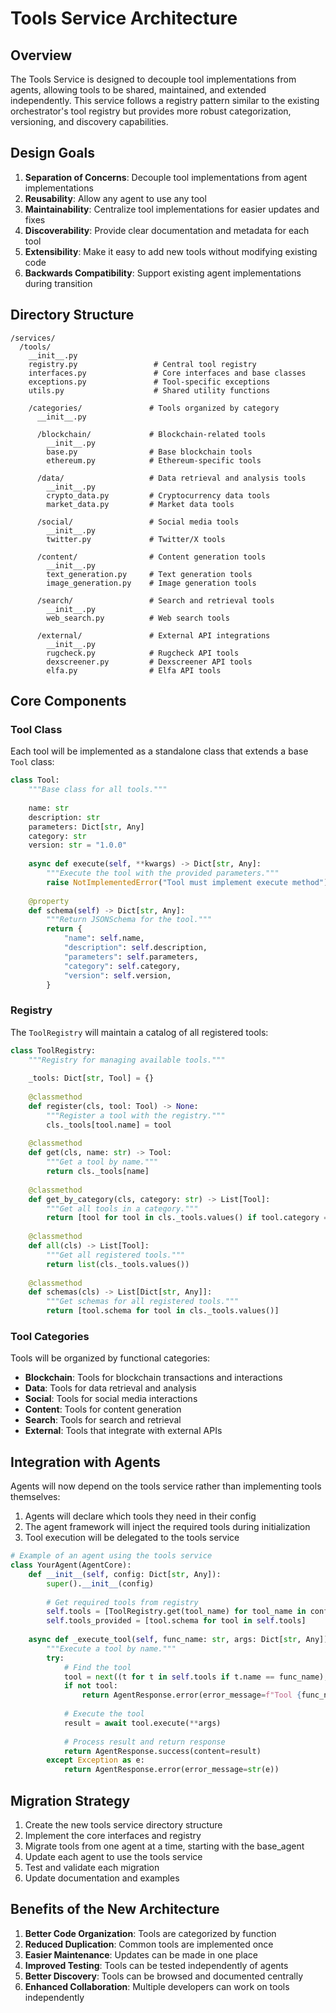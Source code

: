 # Tools Service Architecture

## Overview

The Tools Service is designed to decouple tool implementations from agents, allowing tools to be shared, maintained, and extended independently. This service follows a registry pattern similar to the existing orchestrator's tool registry but provides more robust categorization, versioning, and discovery capabilities.

## Design Goals

1. **Separation of Concerns**: Decouple tool implementations from agent implementations
2. **Reusability**: Allow any agent to use any tool 
3. **Maintainability**: Centralize tool implementations for easier updates and fixes
4. **Discoverability**: Provide clear documentation and metadata for each tool
5. **Extensibility**: Make it easy to add new tools without modifying existing code
6. **Backwards Compatibility**: Support existing agent implementations during transition

## Directory Structure

```
/services/
  /tools/
    __init__.py
    registry.py                 # Central tool registry
    interfaces.py               # Core interfaces and base classes
    exceptions.py               # Tool-specific exceptions
    utils.py                    # Shared utility functions
    
    /categories/               # Tools organized by category
      __init__.py
      
      /blockchain/             # Blockchain-related tools
        __init__.py
        base.py                # Base blockchain tools
        ethereum.py            # Ethereum-specific tools
        
      /data/                   # Data retrieval and analysis tools
        __init__.py
        crypto_data.py         # Cryptocurrency data tools
        market_data.py         # Market data tools
        
      /social/                 # Social media tools
        __init__.py
        twitter.py             # Twitter/X tools
        
      /content/                # Content generation tools
        __init__.py
        text_generation.py     # Text generation tools
        image_generation.py    # Image generation tools
        
      /search/                 # Search and retrieval tools
        __init__.py
        web_search.py          # Web search tools
        
      /external/               # External API integrations
        __init__.py
        rugcheck.py            # Rugcheck API tools
        dexscreener.py         # Dexscreener API tools
        elfa.py                # Elfa API tools
```

## Core Components

### Tool Class

Each tool will be implemented as a standalone class that extends a base `Tool` class:

```python
class Tool:
    """Base class for all tools."""
    
    name: str
    description: str
    parameters: Dict[str, Any]
    category: str
    version: str = "1.0.0"
    
    async def execute(self, **kwargs) -> Dict[str, Any]:
        """Execute the tool with the provided parameters."""
        raise NotImplementedError("Tool must implement execute method")
        
    @property
    def schema(self) -> Dict[str, Any]:
        """Return JSONSchema for the tool."""
        return {
            "name": self.name,
            "description": self.description,
            "parameters": self.parameters,
            "category": self.category,
            "version": self.version,
        }
```

### Registry

The `ToolRegistry` will maintain a catalog of all registered tools:

```python
class ToolRegistry:
    """Registry for managing available tools."""
    
    _tools: Dict[str, Tool] = {}
    
    @classmethod
    def register(cls, tool: Tool) -> None:
        """Register a tool with the registry."""
        cls._tools[tool.name] = tool
        
    @classmethod
    def get(cls, name: str) -> Tool:
        """Get a tool by name."""
        return cls._tools[name]
        
    @classmethod
    def get_by_category(cls, category: str) -> List[Tool]:
        """Get all tools in a category."""
        return [tool for tool in cls._tools.values() if tool.category == category]
        
    @classmethod
    def all(cls) -> List[Tool]:
        """Get all registered tools."""
        return list(cls._tools.values())
        
    @classmethod
    def schemas(cls) -> List[Dict[str, Any]]:
        """Get schemas for all registered tools."""
        return [tool.schema for tool in cls._tools.values()]
```

### Tool Categories

Tools will be organized by functional categories:
- **Blockchain**: Tools for blockchain transactions and interactions
- **Data**: Tools for data retrieval and analysis
- **Social**: Tools for social media interactions
- **Content**: Tools for content generation
- **Search**: Tools for search and retrieval
- **External**: Tools that integrate with external APIs

## Integration with Agents

Agents will now depend on the tools service rather than implementing tools themselves:

1. Agents will declare which tools they need in their config
2. The agent framework will inject the required tools during initialization
3. Tool execution will be delegated to the tools service

```python
# Example of an agent using the tools service
class YourAgent(AgentCore):
    def __init__(self, config: Dict[str, Any]):
        super().__init__(config)
        
        # Get required tools from registry
        self.tools = [ToolRegistry.get(tool_name) for tool_name in config.get("required_tools", [])]
        self.tools_provided = [tool.schema for tool in self.tools]
        
    async def _execute_tool(self, func_name: str, args: Dict[str, Any]) -> AgentResponse:
        """Execute a tool by name."""
        try:
            # Find the tool
            tool = next((t for t in self.tools if t.name == func_name), None)
            if not tool:
                return AgentResponse.error(error_message=f"Tool {func_name} not found")
                
            # Execute the tool
            result = await tool.execute(**args)
            
            # Process result and return response
            return AgentResponse.success(content=result)
        except Exception as e:
            return AgentResponse.error(error_message=str(e))
```

## Migration Strategy

1. Create the new tools service directory structure
2. Implement the core interfaces and registry
3. Migrate tools from one agent at a time, starting with the base_agent
4. Update each agent to use the tools service
5. Test and validate each migration
6. Update documentation and examples

## Benefits of the New Architecture

1. **Better Code Organization**: Tools are categorized by function
2. **Reduced Duplication**: Common tools are implemented once
3. **Easier Maintenance**: Updates can be made in one place
4. **Improved Testing**: Tools can be tested independently of agents
5. **Better Discovery**: Tools can be browsed and documented centrally
6. **Enhanced Collaboration**: Multiple developers can work on tools independently